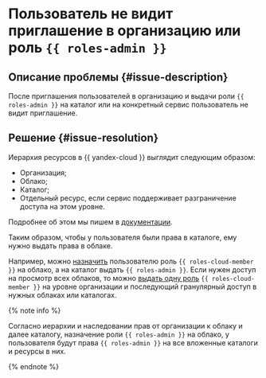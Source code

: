 # Пользователь не видит приглашение в организацию или роль `{{ roles-admin }}`


## Описание проблемы {#issue-description}

После приглашения пользователей в организацию и выдачи роли `{{ roles-admin }}` на каталог или на конкретный сервис пользователь не видит приглашение.

## Решение {#issue-resolution}

Иерархия ресурсов в {{ yandex-cloud }} выглядит следующим образом:

* Организация;
* Облако;
* Каталог;
* Отдельный ресурс, если сервис поддерживает разграничение доступа на этом уровне.

Подробнее об этом мы пишем в [документации](../../../resource-manager/concepts/resources-hierarchy.md).

Таким образом, чтобы у пользователя были права в каталоге, ему нужно выдать права в облаке.

Например, можно [назначить](../../../iam/operations/roles/grant.md#access-to-user) пользователю роль `{{ roles-cloud-member }}` на облако, а на каталог выдать `{{ roles-admin }}`. Если нужен доступ на просмотр всех облаков, то можно [выдать одну роль](../../../iam/security/#cloud-member) `{{ roles-cloud-member }}` на уровне организации и последующий гранулярный доступ в нужных облаках или каталогах.

{% note info %}

Согласно иерархии и наследовании прав от организации к облаку и далее каталогу, назначение роли `{{ roles-admin }}` на облако, у пользователя будут права `{{ roles-admin }}` на все вложенные каталоги и ресурсы в них.

{% endnote %}
